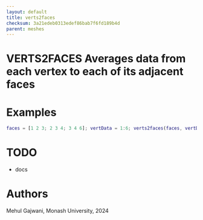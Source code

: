 ```yaml
---
layout: default
title: verts2faces
checksum: 3a21edeb0313edef86bab7f6fd189b4d
parent: meshes
---
```



 
# VERTS2FACES Averages data from each vertex to each of its adjacent faces
 
# Examples
```matlab
faces = [1 2 3; 2 3 4; 3 4 6]; vertData = 1:6; verts2faces(faces, vertData)
```
 
# TODO
-  docs 
 
# Authors

Mehul Gajwani, Monash University, 2024

